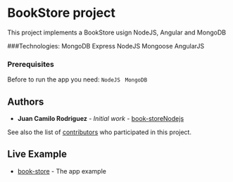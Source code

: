 # BookStore project


This project implements a BookStore usign NodeJS, Angular and MongoDB

###Technologies:
    MongoDB
    Express
    NodeJS
    Mongoose
    AngularJS
    
    
    
### Prerequisites

Before to run the app you need:
    ```
    NodeJS 
    ```
    ```
     MongoDB 
     ```
 ## Authors
 
 * **Juan Camilo Rodriguez** - *Initial work* - [book-storeNodejs](https://github.com/jucarore/book-storeNodejs)
 
 See also the list of [contributors](https://github.com/jucarore/book-storeNodejs/contributors) who participated in this project.
 
 ## Live Example
 
 * [book-store](http://ec2-18-231-44-254.sa-east-1.compute.amazonaws.com:3000/) - The app example
 


        
    
    
    
